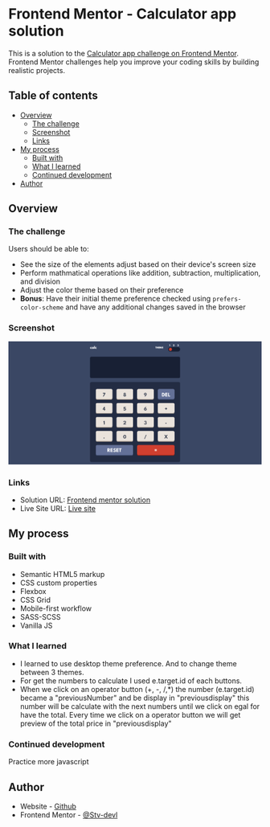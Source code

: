 # Frontend Mentor - Calculator app solution

This is a solution to the [Calculator app challenge on Frontend Mentor](https://www.frontendmentor.io/challenges/calculator-app-9lteq5N29). Frontend Mentor challenges help you improve your coding skills by building realistic projects.

## Table of contents

- [Overview](#overview)
  - [The challenge](#the-challenge)
  - [Screenshot](#screenshot)
  - [Links](#links)
- [My process](#my-process)
  - [Built with](#built-with)
  - [What I learned](#what-i-learned)
  - [Continued development](#continued-development)
- [Author](#author)

## Overview

### The challenge

Users should be able to:

- See the size of the elements adjust based on their device's screen size
- Perform mathmatical operations like addition, subtraction, multiplication, and division
- Adjust the color theme based on their preference
- **Bonus**: Have their initial theme preference checked using `prefers-color-scheme` and have any additional changes saved in the browser

### Screenshot

![](./screenshot/Screenshot%202022-10-16%20at%2011-41-15%20Frontend%20Mentor%20Calculator%20app.png)

### Links

- Solution URL: [Frontend mentor solution](https://your-solution-url.com)
- Live Site URL: [Live site](https://stv-devl.github.io/calculator/)

## My process

### Built with

- Semantic HTML5 markup
- CSS custom properties
- Flexbox
- CSS Grid
- Mobile-first workflow
- SASS-SCSS
- Vanilla JS

### What I learned

- I learned to use desktop theme preference. And to change theme between 3 themes.
- For get the numbers to calculate I used e.target.id of each buttons.
- When we click on an operator button (+, -, /,\*) the number (e.target.id) became a "previousNumber" and be display in "previousdisplay" this number will be calculate with the next numbers until we click on egal for have the total. Every time we click on a operator button we will get preview of the total price in "previousdisplay"

### Continued development

Practice more javascript

## Author

- Website - [Github](https://github.com/Stv-devl)
- Frontend Mentor - [@Stv-devl](https://www.frontendmentor.io/profile/Stv-devl)
